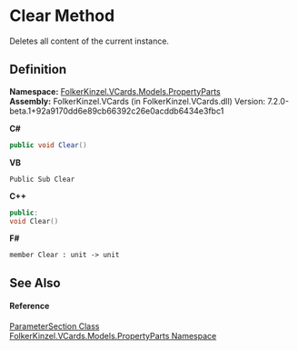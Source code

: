 # Clear Method


Deletes all content of the current instance.



## Definition
**Namespace:** <a href="dbd283d2-4531-056c-7d94-281acad42316.md">FolkerKinzel.VCards.Models.PropertyParts</a>  
**Assembly:** FolkerKinzel.VCards (in FolkerKinzel.VCards.dll) Version: 7.2.0-beta.1+92a9170dd6e89cb66392c26e0acddb6434e3fbc1

**C#**
``` C#
public void Clear()
```
**VB**
``` VB
Public Sub Clear
```
**C++**
``` C++
public:
void Clear()
```
**F#**
``` F#
member Clear : unit -> unit 
```



## See Also


#### Reference
<a href="9ce61c6e-887e-11ed-315e-910e380fb81e.md">ParameterSection Class</a>  
<a href="dbd283d2-4531-056c-7d94-281acad42316.md">FolkerKinzel.VCards.Models.PropertyParts Namespace</a>  
